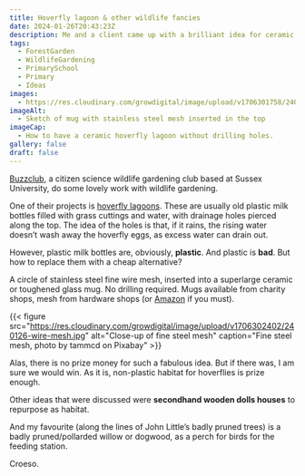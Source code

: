 ```yaml
---
title: Hoverfly lagoon & other wildlife fancies
date: 2024-01-26T20:43:23Z
description: Me and a client came up with a brilliant idea for ceramic hoverfly lagoons
tags: 
  - ForestGarden
  - WildlifeGardening
  - PrimarySchool
  - Primary
  - Ideas
images: 
  - https://res.cloudinary.com/growdigital/image/upload/v1706301758/240126-ceramic-hoverfly-lagoon-sketch.jpg
imageAlt:
  - Sketch of mug with stainless steel mesh inserted in the top
imageCap:
  - How to have a ceramic hoverfly lagoon without drilling holes.
gallery: false
draft: false
---
```


[Buzzclub](https://www.thebuzzclub.uk/), a citizen science wildlife gardening club based at Sussex University, do some lovely work with wildlife gardening.

One of their projects is [hoverfly lagoons](https://www.thebuzzclub.uk/hoverfly-lagoons). These are usually old plastic milk bottles filled with grass cuttings and water, with drainage holes pierced along the top. The idea of the holes is that, if it rains, the rising water doesn’t wash away the hoverfly eggs, as excess water can drain out. 

However, plastic milk bottles are, obviously, **plastic**. And plastic is **bad**. But how to replace them with a cheap alternative? 

A circle of stainless steel fine wire mesh, inserted into a superlarge ceramic or toughened glass mug. No drilling required. Mugs available from charity shops, mesh from hardware shops (or [Amazon](https://www.amazon.co.uk/s?k=fine+stainless+steel+mesh) if you must).

{{< figure src="https://res.cloudinary.com/growdigital/image/upload/v1706302402/240126-wire-mesh.jpg" alt="Close-up of fine steel mesh" caption="Fine steel mesh, photo by tammcd on Pixabay" >}} 

Alas, there is no prize money for such a fabulous idea. But if there was, I am sure we would win. As it is, non-plastic habitat for hoverflies is prize enough.

Other ideas that were discussed were **secondhand wooden dolls houses** to repurpose as habitat. 

And my favourite (along the lines of John Little’s badly pruned trees) is a badly pruned/pollarded willow or dogwood, as a perch for birds for the feeding station.

Croeso.
